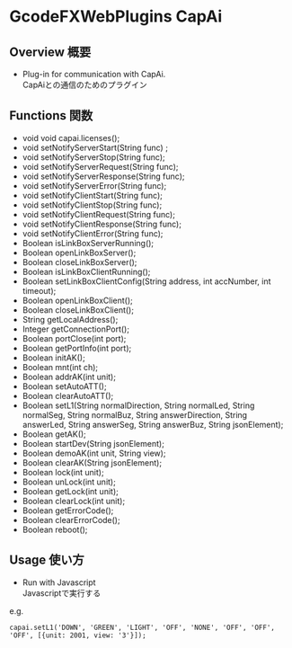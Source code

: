 # GcodeFXWebPlugins CapAi
## Overview 概要
 * Plug-in for communication with CapAi.  
 CapAiとの通信のためのプラグイン
## Functions 関数
 * void void capai.licenses();
 * void setNotifyServerStart(String func) ;
 * void setNotifyServerStop(String func);
 * void setNotifyServerRequest(String func);
 * void setNotifyServerResponse(String func);
 * void setNotifyServerError(String func);
 * void setNotifyClientStart(String func);
 * void setNotifyClientStop(String func);
 * void setNotifyClientRequest(String func);
 * void setNotifyClientResponse(String func);
 * void setNotifyClientError(String func);
 * Boolean isLinkBoxServerRunning();
 * Boolean openLinkBoxServer();
 * Boolean closeLinkBoxServer();
 * Boolean isLinkBoxClientRunning();
 * Boolean setLinkBoxClientConfig(String address, int accNumber, int timeout);
 * Boolean openLinkBoxClient();
 * Boolean closeLinkBoxClient();
 * String getLocalAddress();
 * Integer getConnectionPort();
 * Boolean portClose(int port);
 * Boolean getPortInfo(int port);
 * Boolean initAK();
 * Boolean mnt(int ch);
 * Boolean addrAK(int unit);
 * Boolean setAutoATT();
 * Boolean clearAutoATT();
 * Boolean setL1(String normalDirection, String normalLed, String normalSeg, String normalBuz, String answerDirection, String answerLed, String answerSeg, String answerBuz, String jsonElement);
 * Boolean getAK();
 * Boolean startDev(String jsonElement);
 * Boolean demoAK(int unit, String view);
 * Boolean clearAK(String jsonElement);
 * Boolean lock(int unit);
 * Boolean unLock(int unit);
 * Boolean getLock(int unit);
 * Boolean clearLock(int unit);
 * Boolean getErrorCode();
 * Boolean clearErrorCode();
 * Boolean reboot();
## Usage 使い方
 * Run with Javascript  
 Javascriptで実行する  
 
e.g.  
```
capai.setL1('DOWN', 'GREEN', 'LIGHT', 'OFF', 'NONE', 'OFF', 'OFF', 'OFF', [{unit: 2001, view: '3'}]);
```

